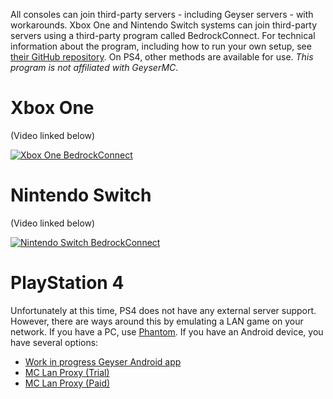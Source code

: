 All consoles can join third-party servers - including Geyser servers - with workarounds. Xbox One and Nintendo Switch systems can join third-party servers using a third-party program called BedrockConnect. For technical information about the program, including how to run your own setup, see [their GitHub repository](https://github.com/Pugmatt/BedrockConnect). On PS4, other methods are available for use. *This program is not affiliated with GeyserMC*.

# Xbox One

(Video linked below)

[![Xbox One BedrockConnect](https://img.youtube.com/vi/g8mHvasVHMs/0.jpg)](https://www.youtube.com/watch?v=g8mHvasVHMs)

# Nintendo Switch

(Video linked below)

[![Nintendo Switch BedrockConnect](https://img.youtube.com/vi/zalT_oR1nPM/0.jpg)](https://www.youtube.com/watch?v=zalT_oR1nPM)

# PlayStation 4

Unfortunately at this time, PS4 does not have any external server support. However, there are ways around this by emulating a LAN game on your network.
If you have a PC, use [Phantom](https://github.com/jhead/phantom). If you have an Android device, you have several options: 
- [Work in progress Geyser Android app](https://github.com/rtm516/GeyserAndroid)
- [MC Lan Proxy (Trial)](https://discord.com/channels/613163671870242838/613194762249437245/770699493482037310)
- [MC Lan Proxy (Paid)](https://play.google.com/store/apps/details?id=com.luzenna.mineproxydroid)
